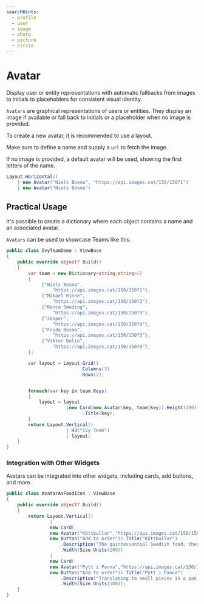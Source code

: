 ```yaml
---
searchHints:
  - profile
  - user
  - image
  - photo
  - picture
  - circle
---
```


# Avatar

<Ingress>
Display user or entity representations with automatic fallbacks from images to initials to placeholders for consistent visual identity.
</Ingress>

`Avatars` are graphical representations of users or entities. They display an image if available or fall back to initials or a placeholder when no image is provided.

To create a new avatar, it is recommended to use a layout.

Make sure to define a name and supply a `url` to fetch the image.

If no image is provided, a default avatar will be used, showing the first letters of the name.

```csharp demo-tabs
Layout.Horizontal()
    | new Avatar("Niels Bosma", "https://api.images.cat/150/150?1")
    | new Avatar("Niels Bosma")
```

## Practical Usage

It's possible to create a dictionary where each object contains a name and an associated avatar.

`Avatars` can be used to showcase Teams like this.

```csharp demo-tabs 
public class IvyTeamDemo : ViewBase
{
    public override object? Build()
    {
        var team = new Dictionary<string,string>()
        {
             {"Niels Bosma",
                 "https://api.images.cat/150/150?1"},
             {"Mikael Rinne",
                 "https://api.images.cat/150/150?2"},
             {"Renco Smeding",
                 "https://api.images.cat/150/150?3"},
             {"Jesper",
                 "https://api.images.cat/150/150?4"},
             {"Frida Bosma",
                 "https://api.images.cat/150/150?5"},
             {"Viktor Bolin",
                 "https://api.images.cat/150/150?6"},
        };

        var layout = Layout.Grid()
                           .Columns(3)
                           .Rows(2);


        foreach(var key in team.Keys)
        {
            layout = layout
                      |new Card(new Avatar(key, team[key]).Height(200).Width(100))
                            .Title(key);
        }
        return Layout.Vertical()
                      | H3("Ivy Team")
                      | layout;
    }
}
```

### Integration with Other Widgets

Avatars can be integrated into other widgets, including cards, add buttons, and more.

```csharp demo-tabs 
public class AvatarAsFoodIcon : ViewBase
{
    public override object? Build()
    {
        return Layout.Vertical()
                |
                new Card(
                new Avatar("Köttbullar","https://api.images.cat/150/150?7"),
                new Button("Add to order")).Title("Köttbullar")
                    .Description("The quintessential Swedish food, these meatballs are more than just a dish; they're a cultural icon.")
                    .Width(Size.Units(100))
                |
                new Card(
                new Avatar("Pytt i Panna","https://api.images.cat/150/150?8"),
                new Button("Add to order")).Title("Pytt i Panna")
                    .Description("Translating to small pieces in a pan, this hearty hash of potatoes, onions, and meat is a beloved comfort food. It's a brilliant way to use leftovers and is often crowned with a fried egg.")
                    .Width(Size.Units(100));
    }
}

```

<WidgetDocs Type="Ivy.Avatar" ExtensionTypes="Ivy.AvatarExtensions" SourceUrl="https://github.com/Ivy-Interactive/Ivy-Framework/blob/main/Ivy/Widgets/Primitives/Avatar.cs"/>
